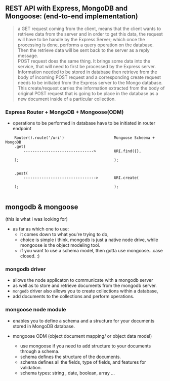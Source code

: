 ## REST API with Express, MongoDB and Mongoose: (end-to-end implementation)

> a GET request coming from the client, means that the client wants to retrieve data
> from the server and in order to get this data, the request will have to be handle 
> by the Express Server; which once the processing is done, performs a query operation
> on the database. Then the retrieve data will be sent back to the server as a reply
> message.              
> POST request does the same thing. It brings some data into the service, that will
> need to first be processed by the Express server. Information needed to be stored in 
> database then retrieve from the body of incoming POST request and a corresponding 
> create request needs to be initiated from the Express server to the Mongo database.
> This create/request carries the information extracted from the body of original POST
> request that is going to be place in the database as a new document inside of a particular
> collection.


### Express Router + MongoDB + Mongoose(ODM)
- operations to be performed in database have to be initiated in router endpoint


```
    Router().route('/uri')                      Mongoose Scheema + MongoDB
    .get(
        ------------------------------->        URI.find({},
                                                 
    );                                          );


    .post(                                     
        -------------------------------->       URI.create(

    );                                          );


```


## mongodb & mongoose 
(this is what i was looking for)

- as far as which one to use:
    + it comes down to what you're trying to do,
    + choice is simple i think, mongodb is just a native node drive, while mongoose is the object modeling tool.
    + if you want to use a schema model, then gotta use mongoose...case closed. :)


### mongodb driver

   + allows the node applicaton to communicate with a mongodb server    
   + as well as to store and retrieve documents from the mongodb server.
   + `mongodb` driver also allows you to create collections within a database, 
   + add documents to the collections and perform operations.


### mongoose node module
   - enables you to define a schema and a structure for your documents stored in MongoDB database. 
   
   - mongoose ODM (object document mapping/ or object data model) 
   
      + use mongoose if you need to add structure to your documents through a schema.
      + schema defines the structure of the documents.
      + schema defines all the fields, type of fields, and features for validation.
      + schema types: string , date, boolean, array ...
















